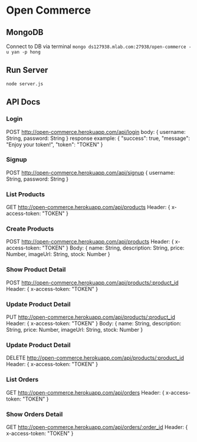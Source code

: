 # Open Commerce

## MongoDB

Connect to DB via terminal
`mongo ds127938.mlab.com:27938/open-commerce -u yan -p hong`

## Run Server

`node server.js`

## API Docs

### Login
POST
http://open-commerce.herokuapp.com/api/login
body:
{
  username: String,
  password: String
}
response example:
{
  "success": true,
  "message": "Enjoy your token!",
  "token": "TOKEN"
}


### Signup
POST
http://open-commerce.herokuapp.com/api/signup
{
  username: String,
  password: String
}

### List Products
GET
http://open-commerce.herokuapp.com/api/products
Header:
{
  x-access-token: "TOKEN"
}

### Create Products
POST
http://open-commerce.herokuapp.com/api/products
Header:
{
  x-access-token: "TOKEN"
}
Body:
{
  name: String,
  description: String,
  price: Number,
  imageUrl: String,
  stock: Number
}

### Show Product Detail
POST
http://open-commerce.herokuapp.com/api/products/:product_id
Header:
{
  x-access-token: "TOKEN"
}

### Update Product Detail
PUT
http://open-commerce.herokuapp.com/api/products/:product_id
Header:
{
  x-access-token: "TOKEN"
}
Body:
{
  name: String,
  description: String,
  price: Number,
  imageUrl: String,
  stock: Number
}

### Update Product Detail
DELETE
http://open-commerce.herokuapp.com/api/products/:product_id
Header:
{
  x-access-token: "TOKEN"
}

### List Orders
GET
http://open-commerce.herokuapp.com/api/orders
Header:
{
  x-access-token: "TOKEN"
}

### Show Orders Detail
GET
http://open-commerce.herokuapp.com/api/orders/:order_id
Header:
{
  x-access-token: "TOKEN"
}